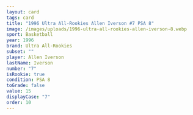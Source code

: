 ```yaml
---
layout: card
tags: card
title: "1996 Ultra All-Rookies Allen Iverson #7 PSA 8"
image: /images/uploads/1996-ultra-all-rookies-allen-iverson-8.webp
sport: Basketball
year: 1996
brand: Ultra All-Rookies
subset: ""
player: Allen Iverson
lastName: Iverson
number: "7"
isRookie: true
condition: PSA 8
toGrade: false
value: 15
displayCase: "7"
order: 10
---
```


